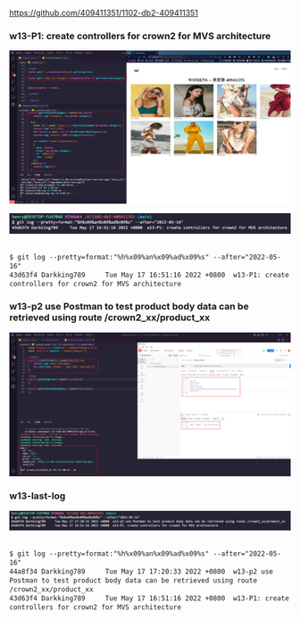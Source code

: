 https://github.com/409411351/1102-db2-409411351

### w13-P1: create controllers for crown2 for MVS architecture

![](w13-P1.jpg)

![](w13-P1-log.jpg)

```

$ git log --pretty=format:"%h%x09%an%x09%ad%x09%s" --after="2022-05-16"
43d63f4 Darkking789     Tue May 17 16:51:16 2022 +0800  w13-P1: create controllers for crown2 for MVS architecture

```

### w13-p2 use Postman to test product body data can be retrieved using route /crown2_xx/product_xx


![](w13-P2.jpg)

### w13-last-log

![](w13-P2-log.JPG)

```

$ git log --pretty=format:"%h%x09%an%x09%ad%x09%s" --after="2022-05-16"
44a8f34 Darkking789     Tue May 17 17:20:33 2022 +0800  w13-p2 use Postman to test product body data can be retrieved using route /crown2_xx/product_xx
43d63f4 Darkking789     Tue May 17 16:51:16 2022 +0800  w13-P1: create controllers for crown2 for MVS architecture

```
